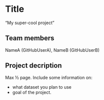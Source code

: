 # Title
“My super-cool project”

## Team members
NameA (GitHubUserA), NameB (GitHubUserB)

## Project decription
Max ½ page. Include some information on:
- what dataset you plan to use
- goal of the project. 
